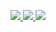 <!-- <img align="left" src="https://komarev.com/ghpvc/?username=luyler&color=grey&style=plastic" /> -->



<p align="center">
  <a href="https://github.com/uathan">
    <img src="http://github-profile-summary-cards.vercel.app/api/cards/profile-details?username=uathan&theme=github_dark" />
  </a>
  <a href="https://github.com/uathan">
    <img src="https://github-readme-streak-stats.herokuapp.com/?user=uathan&hide_border=true&card_width=338&theme=github_dark" />
  </a>
  <a href="https://github.com/uathan">
    <img src="http://github-profile-summary-cards.vercel.app/api/cards/stats?username=uathan&theme=github_dark" />
</p>


